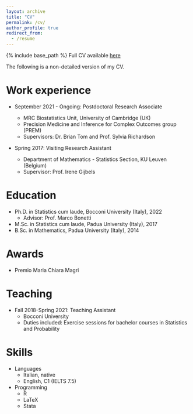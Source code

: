 ```yaml
---
layout: archive
title: "CV"
permalink: /cv/
author_profile: true
redirect_from:
  - /resume
---
```



{% include base_path %} Full CV available [here](/files/CV_Bondi.pdf)

The following is a non-detailed version of my CV.

Work experience
======
* September 2021 - Ongoing: Postdoctoral Research Associate
  * MRC Biostatistics Unit, University of Cambridge (UK)
  * Precision Medicine and Inference for Complex Outcomes group (PREM)
  * Supervisors: Dr. Brian Tom and Prof. Sylvia Richardson

* Spring 2017: Visiting Research Assistant
  * Department of Mathematics - Statistics Section, KU Leuven (Belgium)
  * Supervisor: Prof. Irene Gijbels

Education
======
* Ph.D. in Statistics cum laude, Bocconi University (Italy), 2022
  * Advisor: Prof. Marco Bonetti
* M.Sc. in Statistics cum laude, Padua University (Italy), 2017
* B.Sc. in Mathematics, Padua University (Italy), 2014

Awards
======
* Premio Maria Chiara Magri

Teaching
======
* Fall 2018-Spring 2021: Teaching Assistant
  * Bocconi University
  * Duties included: Exercise sessions for bachelor courses in Statistics and Probability
  
Skills
======
* Languages
  * Italian, native
  * English, C1 (IELTS 7.5)
* Programming
  * R
  * LaTeX
  * Stata

